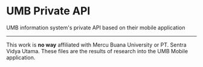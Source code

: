 # UMB Private API
UMB information system's private API based on their mobile application

----

This work is **no way** affiliated with Mercu Buana University or PT. Sentra Vidya Utama. These files are the results of research into the UMB Mobile application.

